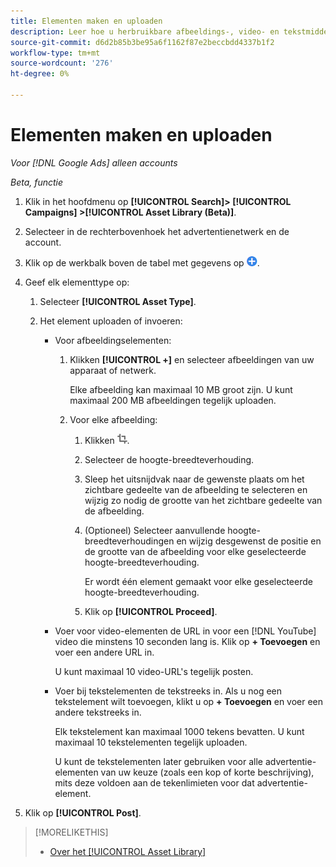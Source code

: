 ```yaml
---
title: Elementen maken en uploaden
description: Leer hoe u herbruikbare afbeeldings-, video- en tekstmiddelen maakt en deze uploadt naar uw [!DNL Google Ads] assenbibliotheek op accountniveau.
source-git-commit: d6d2b85b3be95a6f1162f87e2beccbdd4337b1f2
workflow-type: tm+mt
source-wordcount: '276'
ht-degree: 0%

---
```


# Elementen maken en uploaden

*Voor [!DNL Google Ads] alleen accounts*

*Beta, functie*

1. Klik in het hoofdmenu op **[!UICONTROL Search]> [!UICONTROL Campaigns] >[!UICONTROL Asset Library (Beta)]**.

1. Selecteer in de rechterbovenhoek het advertentienetwerk en de account.

1. Klik op de werkbalk boven de tabel met gegevens op ![Uploaden](/help/search-social-commerce/assets/add.png "Uploaden").

1. Geef elk elementtype op:

   1. Selecteer **[!UICONTROL Asset Type]**.

   1. Het element uploaden of invoeren:

      * Voor afbeeldingselementen:

         1. Klikken **[!UICONTROL +]** en selecteer afbeeldingen van uw apparaat of netwerk.

            Elke afbeelding kan maximaal 10 MB groot zijn. U kunt maximaal 200 MB afbeeldingen tegelijk uploaden.

         1. Voor elke afbeelding:

            1. Klikken ![Uitsnijden](/help/search-social-commerce/assets/crop.png "Uitsnijden").

            1. Selecteer de hoogte-breedteverhouding.

            1. Sleep het uitsnijdvak naar de gewenste plaats om het zichtbare gedeelte van de afbeelding te selecteren en wijzig zo nodig de grootte van het zichtbare gedeelte van de afbeelding.

            1. (Optioneel) Selecteer aanvullende hoogte-breedteverhoudingen en wijzig desgewenst de positie en de grootte van de afbeelding voor elke geselecteerde hoogte-breedteverhouding.

               Er wordt één element gemaakt voor elke geselecteerde hoogte-breedteverhouding.

            1. Klik op **[!UICONTROL Proceed]**.

      * Voer voor video-elementen de URL in voor een [!DNL YouTube] video die minstens 10 seconden lang is. Klik op **+ Toevoegen** en voer een andere URL in.

        U kunt maximaal 10 video-URL&#39;s tegelijk posten.

      * Voer bij tekstelementen de tekstreeks in. Als u nog een tekstelement wilt toevoegen, klikt u op **+ Toevoegen** en voer een andere tekstreeks in.

        Elk tekstelement kan maximaal 1000 tekens bevatten. U kunt maximaal 10 tekstelementen tegelijk uploaden.

        U kunt de tekstelementen later gebruiken voor alle advertentie-elementen van uw keuze (zoals een kop of korte beschrijving), mits deze voldoen aan de tekenlimieten voor dat advertentie-element.

1. Klik op **[!UICONTROL Post]**.

>[!MORELIKETHIS]
>
>* [Over het [!UICONTROL Asset Library]](asset-library-about.md)
